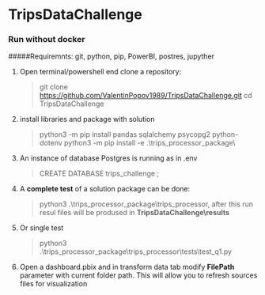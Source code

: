 # TripsDataChallenge

### Run without docker 

#####Requiremnts:
git, python, pip, PowerBI, postres, jupyther 

1) Open terminal/powershell end clone a repository:
    > git clone https://github.com/ValentinPopov1989/TripsDataChallenge.git
    > cd TripsDataChallenge
2) install libraries and package with solution
   >python3 -m pip install pandas sqlalchemy psycopg2 python-dotenv
   > python3 -m pip install -e .\trips_processor_package\
3) An instance of database Postgres is running as in .env 
   > CREATE DATABASE trips_challenge ; 
4) A **complete test** of a solution package can be done:
   > python3 .\trips_processor_package\trips_processor, after this run resul files will be prodused in **TripsDataChallenge\results**
5) Or single test 
   >python3 .\trips_processor_package\trips_processor\tests\test_q1.py

6) Open a dashboard.pbix and  in transform data tab modify **FilePath** parameter with current folder path. This will allow you to refresh sources files for visualization
